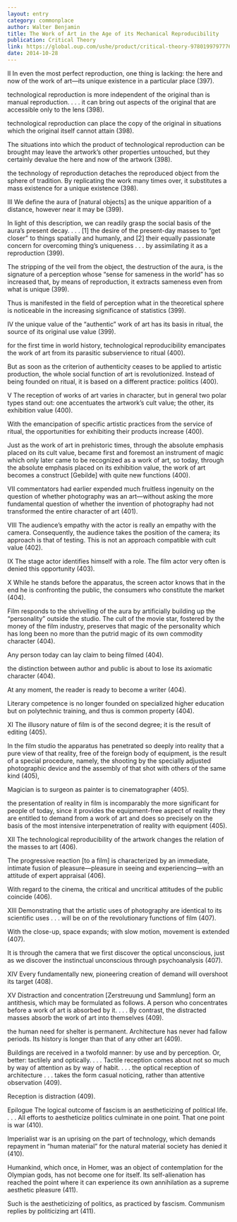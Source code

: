 ```yaml
---
layout: entry
category: commonplace
author: Walter Benjamin
title: The Work of Art in the Age of its Mechanical Reproducibility
publication: Critical Theory
link: https://global.oup.com/ushe/product/critical-theory-9780199797776
date: 2014-10-28
---
```


II 
In even the most perfect reproduction, one thing is lacking: the here and now of the work of art—its unique existence in a particular place (397).


technological reproduction is more independent of the original than is manual reproduction. . . . it can bring out aspects of the original that are accessible only to the lens (398).


technological reproduction can place the copy of the original in situations which the original itself cannot attain (398).


The situations into which the product of technological reproduction can be brought may leave the artwork’s other properties untouched, but they certainly devalue the here and now of the artwork (398).


the technology of reproduction detaches the reproduced object from the sphere of tradition. By replicating the work many times over, it substitutes a mass existence for a unique existence (398).


III
We define the aura of [natural objects] as the unique apparition of a distance, however near it may be (399).


In light of this description, we can readily grasp the social basis of the aura’s present decay. . . . [1] the desire of the present-day masses to “get closer” to things spatially and humanly, and [2] their equally passionate concern for overcoming thing’s uniqueness . . . by assimilating it as a reproduction (399).


The stripping of the veil from the object, the destruction of the aura, is the signature of a perception whose “sense for sameness in the world” has so increased that, by means of reproduction, it extracts sameness even from what is unique (399).


Thus is manifested in the field of perception what in the theoretical sphere is noticeable in the increasing significance of statistics (399).


IV
the unique value of the “authentic” work of art has its basis in ritual, the source of its original use value (399).


for the first time in world history, technological reproducibility emancipates the work of art from its parasitic subservience to ritual (400).


But as soon as the criterion of authenticity ceases to be applied to artistic production, the whole social function of art is revolutionized. Instead of being founded on ritual, it is based on a different practice: politics (400).


V
The reception of works of art varies in character, but in general two polar types stand out: one accentuates the artwork’s cult value; the other, its exhibition value (400).


With the emancipation of specific artistic practices from the service of ritual, the opportunities for exhibiting their products increase (400).


Just as the work of art in prehistoric times, through the absolute emphasis placed on its cult value, became first and foremost an instrument of magic which only later came to be recognized as a work of art, so today, through the absolute emphasis placed on its exhibition value, the work of art becomes a construct [Gebilde] with quite new functions (400).


VII
commentators had earlier expended much fruitless ingenuity on the question of whether photography was an art—without asking the more fundamental question of whether the invention of photography had not transformed the entire character of art (401).


VIII
The audience’s empathy with the actor is really an empathy with the camera. Consequently, the audience takes the position of the camera; its approach is that of testing. This is not an approach compatible with cult value (402).


IX
The stage actor identifies himself with a role. The film actor very often is denied this opportunity (403).


X
While he stands before the apparatus, the screen actor knows that in the end he is confronting the public, the consumers who constitute the market (404).


Film responds to the shrivelling of the aura by artificially building up the “personality” outside the studio. The cult of the movie star, fostered by the money of the film industry, preserves that magic of the personality which has long been no more than the putrid magic of its own commodity character (404).


Any person today can lay claim to being filmed (404).


the distinction between author and public is about to lose its axiomatic character (404).


At any moment, the reader is ready to become a writer (404).


Literary competence is no longer founded on specialized higher education but on polytechnic training, and thus is common property (404).


XI
The illusory nature of film is of the second degree; it is the result of editing (405).


In the film studio the apparatus has penetrated so deeply into reality that a pure view of that reality, free of the foreign body of equipment, is the result of a special procedure, namely, the shooting by the specially adjusted photographic device and the assembly of that shot with others of the same kind (405),


Magician is to surgeon as painter is to cinematographer (405).


the presentation of reality in film is incomparably the more significant for people of today, since it provides the equipment-free aspect of reality they are entitled to demand from a work of art and does so precisely on the basis of the most intensive interpenetration of reality with equipment (405).


XII
The technological reproducibility of the artwork changes the relation of the masses to art (406).


The progressive reaction [to a film] is characterized by an immediate, intimate fusion of pleasure—pleasure in seeing and experiencing—with an attitude of expert appraisal (406).


With regard to the cinema, the critical and uncritical attitudes of the public coincide (406).


XIII
Demonstrating that the artistic uses of photography are identical to its scientific uses . . . will be on of the revolutionary functions of film (407).


With the close-up, space expands; with slow motion, movement is extended (407).


It is through the camera that we first discover the optical unconscious, just as we discover the instinctual unconscious through psychoanalysis (407).


XIV
Every fundamentally new, pioneering creation of demand will overshoot its target (408).


XV
Distraction and concentration [Zerstreuung und Sammlung] form an antithesis, which may be formulated as follows. A person who concentrates before a work of art is absorbed by it. . . . By contrast, the distracted masses absorb the work of art into themselves (409).


the human need for shelter is permanent. Architecture has never had fallow periods. Its history is longer than that of any other art (409).


Buildings are received in a twofold manner: by use and by perception. Or, better: tactilely and optically. . . . Tactile reception comes about not so much by way of attention as by way of habit. . . . the optical reception of architecture . . . takes the form casual noticing, rather than attentive observation (409).


Reception is distraction (409).


Epilogue
The logical outcome of fascism is an aestheticizing of political life. . . . All efforts to aestheticize politics culminate in one point. That one point is war (410).


Imperialist war is an uprising on the part of technology, which demands repayment in “human material” for the natural material society has denied it (410).


Humankind, which once, in Homer, was an object of contemplation for the Olympian gods, has not become one for itself. Its self-alienation has reached the point where it can experience its own annihilation as a supreme aesthetic pleasure (411).


Such is the aestheticizing of politics, as practiced by fascism. Communism replies by politicizing art (411).

